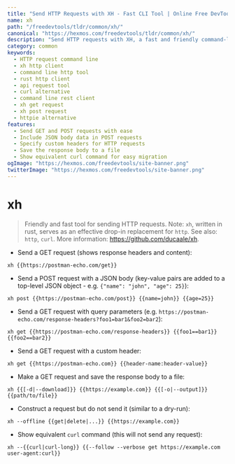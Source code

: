 ```yaml
---
title: "Send HTTP Requests with XH - Fast CLI Tool | Online Free DevTools by Hexmos"
name: xh
path: "/freedevtools/tldr/common/xh/"
canonical: "https://hexmos.com/freedevtools/tldr/common/xh/"
description: "Send HTTP requests with XH, a fast and friendly command-line tool written in Rust. Simplify API testing and interaction. Free online tool, no registration required."
category: common
keywords:
  - HTTP request command line
  - xh http client
  - command line http tool
  - rust http client
  - api request tool
  - curl alternative
  - command line rest client
  - xh get request
  - xh post request
  - httpie alternative
features:
  - Send GET and POST requests with ease
  - Include JSON body data in POST requests
  - Specify custom headers for HTTP requests
  - Save the response body to a file
  - Show equivalent curl command for easy migration
ogImage: "https://hexmos.com/freedevtools/site-banner.png"
twitterImage: "https://hexmos.com/freedevtools/site-banner.png"
---
```


# xh

> Friendly and fast tool for sending HTTP requests.
> Note: `xh`, written in rust, serves as an effective drop-in replacement for `http`.
> See also: `http`, `curl`.
> More information: <https://github.com/ducaale/xh>.

- Send a GET request (shows response headers and content):

`xh {{https://postman-echo.com/get}}`

- Send a POST request with a JSON body (key-value pairs are added to a top-level JSON object - e.g. `{"name": "john", "age": 25}`):

`xh post {{https://postman-echo.com/post}} {{name=john}} {{age=25}}`

- Send a GET request with query parameters (e.g. `https://postman-echo.com/response-headers?foo1=bar1&foo2=bar2`):

`xh get {{https://postman-echo.com/response-headers}} {{foo1==bar1}} {{foo2==bar2}}`

- Send a GET request with a custom header:

`xh get {{https://postman-echo.com}} {{header-name:header-value}}`

- Make a GET request and save the response body to a file:

`xh {{[-d|--download]}} {{https://example.com}} {{[-o|--output]}} {{path/to/file}}`

- Construct a request but do not send it (similar to a dry-run):

`xh --offline {{get|delete|...}} {{https://example.com}}`

- Show equivalent `curl` command (this will not send any request):

`xh --{{curl|curl-long}} {{--follow --verbose get https://example.com user-agent:curl}}`
